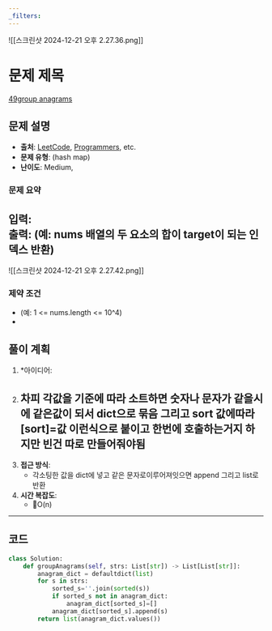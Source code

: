 ```yaml
---
_filters:
---
```

![[스크린샷 2024-12-21 오후 2.27.36.png]]
# 문제 제목
[49group anagrams](https://leetcode.com/problems/group-anagrams/description/?envType=study-plan-v2&envId=top-interview-150)
## 문제 설명
- **출처**: [LeetCode](https://leetcode.com), [Programmers](https://programmers.co.kr), etc.
- **문제 유형**: (hash map)
- **난이도**: Medium,


### 문제 요약
 **입력**:  
 **출력**: (예: nums 배열의 두 요소의 합이 target이 되는 인덱스 반환)
- 
![[스크린샷 2024-12-21 오후 2.27.42.png]]
### 제약 조건
- (예: 1 <= nums.length <= 10^4)
-


## 풀이 계획
1. *아이디어: 
2. 차피 각값을 기준에 따라 소트하면 숫자나 문자가 같을시에 같은값이 되서 dict으로 묶음 그리고 sort 값에따라 [sort]=값 이런식으로 붙이고 한번에 호출하는거지 
	하지만 빈건 따로 만들어줘야됨
   - 
2. **접근 방식**:
   - 각소팅한 값을 dict에 넣고 같은 문자로이루어져잇으면 append 그리고 list로 반환
3. **시간 복잡도**:
   - O(n)

---

## 코드
```python
class Solution:
    def groupAnagrams(self, strs: List[str]) -> List[List[str]]:
        anagram_dict = defaultdict(list)
        for s in strs:
            sorted_s=''.join(sorted(s))
            if sorted_s not in anagram_dict:
                anagram_dict[sorted_s]=[]
            anagram_dict[sorted_s].append(s)
        return list(anagram_dict.values())
